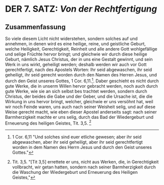 <!-- Seite 277 -->

DER 7. SATZ: *Von der Rechtfertigung*
=====================================

Zusammenfassung
---------------

So viele diesem Licht nicht widerstehen, sondern solches 
auf und annehmen, in denen wird es eine heilige, 
reine, und geistliche Geburt, welche Heiligkeit, Gerechtigkeit, 
Reinheit und alle andere Gott wohlgefällige 
und selige Früchte hervor bringt; und gleichwie 
wir durch diese heilige Geburt, nämlich Jesus
Christus, der in uns eine Gestalt gewinnt, 
und sein Werk in uns wirkt, geheiligt werden; 
deshalb werden wir auch vor Gott gerechtfertigt, 
nach des Apostels Worten: Ihr seid abgewaschen, 
ihr seid geheiligt, ihr seid gerecht worden 
durch den Namen des Herren Jesus, und 
durch den Geist unseres Gottes, 1 Cor. 6,11.[^b_07_00_01]. 
Daber geschieht es nicht durch gute Werke, die 
in unserm Willen hervor gebracht werden, noch 
auch durch gute Werke, wie sie an sich selbst bes 
trachtet werden, sondern durch Christus, der 
beides die Gabe und der Geber, und die Ursache ist, 
die die Wirkung in uns hervor bringt, welcher, 
gleichwie er uns versöhnt hat, weil wir noch Feinde 
waren, uns auch nach seiner Weisheit selig, und 
auf diese Weise gerecht macht, wie eben dieser 
Apostel anderseits sagt: nach seiner Barmherzigkeit 
machte er uns selig, durch das Bad 
der Wiedergeburt und Erneuerung des heiligen 
Geistes, Tit. 3,5. [^b_07_00_02]

<!-- Fussnoten -->

[^b_07_00_01]: 1 Cor. 6,11 "Und solches sind euer etliche gewesen; aber ihr seid abgewaschen, aber ihr seid geheiligt, aber ihr seid gerechtfertigt worden in dem Namen des Herrn Jesus und durch den Geist unseres Gottes."
[^b_07_00_02]: Tit. 3,5. "[Tit 3,5] errettete er uns, nicht aus Werken, die, in Gerechtigkeit vollbracht, wir getan hatten, sondern nach seiner Barmherzigkeit durch die Waschung der Wiedergeburt und Erneuerung des Heiligen Geistes,"